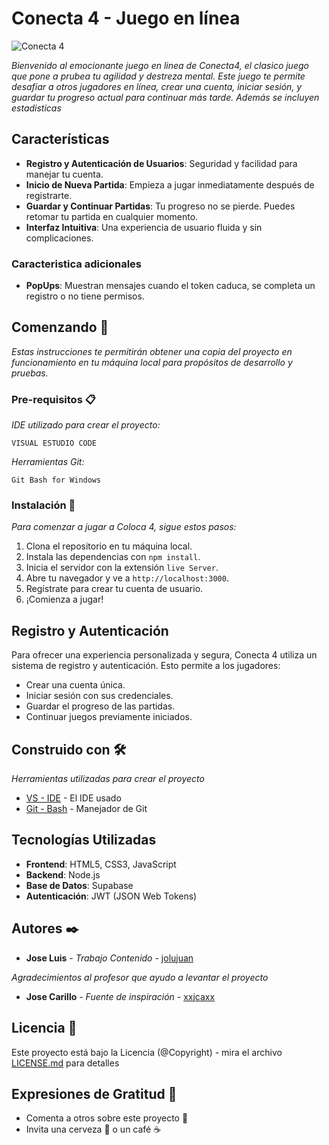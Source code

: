 # Conecta 4 - Juego en línea

![Conecta 4](https://i.postimg.cc/7Z6bch9g/1.png)

_Bienvenido al emocionante juego en linea de Conecta4, el clasico juego que pone a prubea tu agilidad y destreza mental. Este juego te permite desafiar a otros jugadores en línea, crear una cuenta, iniciar sesión, y guardar tu progreso actual para continuar más tarde. Además se incluyen estadisticas_

## Características

- **Registro y Autenticación de Usuarios**: Seguridad y facilidad para manejar tu cuenta.
- **Inicio de Nueva Partida**: Empieza a jugar inmediatamente después de registrarte.
- **Guardar y Continuar Partidas**: Tu progreso no se pierde. Puedes retomar tu partida en cualquier momento.
- **Interfaz Intuitiva**: Una experiencia de usuario fluida y sin complicaciones.

### Caracteristica adicionales
- **PopUps**: Muestran mensajes cuando el token caduca, se completa un registro o no tiene permisos.

## Comenzando 🚀

_Estas instrucciones te permitirán obtener una copia del proyecto en funcionamiento en tu máquina local para propósitos de desarrollo y pruebas._

### Pre-requisitos 📋

_IDE utilizado para crear el proyecto:_

```
VISUAL ESTUDIO CODE
```
_Herramientas Git:_

```
Git Bash for Windows
```

### Instalación 🔧

_Para comenzar a jugar a Coloca 4, sigue estos pasos:_

1. Clona el repositorio en tu máquina local.
2. Instala las dependencias con `npm install`.
3. Inicia el servidor con la extensión `live Server`.
4. Abre tu navegador y ve a `http://localhost:3000`.
5. Regístrate para crear tu cuenta de usuario.
6. ¡Comienza a jugar!

## Registro y Autenticación

Para ofrecer una experiencia personalizada y segura, Conecta 4 utiliza un sistema de registro y autenticación. Esto permite a los jugadores:

- Crear una cuenta única.
- Iniciar sesión con sus credenciales.
- Guardar el progreso de las partidas.
- Continuar juegos previamente iniciados.


## Construido con 🛠️

_Herramientas utilizadas para crear el proyecto_

* [VS - IDE](https://code.visualstudio.com/) - El IDE usado
* [Git - Bash](https://git-scm.com/downloads) - Manejador de Git

## Tecnologías Utilizadas

- **Frontend**: HTML5, CSS3, JavaScript
- **Backend**: Node.js
- **Base de Datos**: Supabase
- **Autenticación**: JWT (JSON Web Tokens)

## Autores ✒️

* **Jose Luis** - *Trabajo Contenido* - [jolujuan](https://github.com/jolujuan)

_Agradecimientos al profesor que ayudo a levantar el proyecto_

* **Jose Carillo** - *Fuente de inspiración* - [xxjcaxx](https://github.com/xxjcaxx)

## Licencia 📄

Este proyecto está bajo la Licencia (@Copyright) - mira el archivo [LICENSE.md](LICENSE.md) para detalles

## Expresiones de Gratitud 🎁

* Comenta a otros sobre este proyecto 📢
* Invita una cerveza 🍺 o un café ☕
